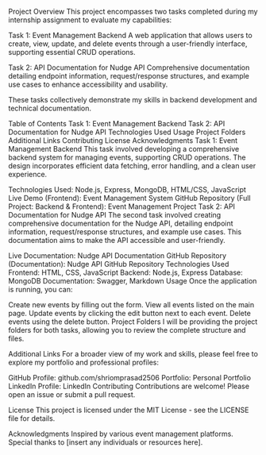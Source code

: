 Project Overview
This project encompasses two tasks completed during my internship assignment to evaluate my capabilities:

Task 1: Event Management Backend
A web application that allows users to create, view, update, and delete events through a user-friendly interface, supporting essential CRUD operations.

Task 2: API Documentation for Nudge API
Comprehensive documentation detailing endpoint information, request/response structures, and example use cases to enhance accessibility and usability.

These tasks collectively demonstrate my skills in backend development and technical documentation.

Table of Contents
Task 1: Event Management Backend
Task 2: API Documentation for Nudge API
Technologies Used
Usage
Project Folders
Additional Links
Contributing
License
Acknowledgments
Task 1: Event Management Backend
This task involved developing a comprehensive backend system for managing events, supporting CRUD operations. The design incorporates efficient data fetching, error handling, and a clean user experience.

Technologies Used: Node.js, Express, MongoDB, HTML/CSS, JavaScript
Live Demo (Frontend): Event Management System
GitHub Repository (Full Project: Backend & Frontend): Event Management Project
Task 2: API Documentation for Nudge API
The second task involved creating comprehensive documentation for the Nudge API, detailing endpoint information, request/response structures, and example use cases. This documentation aims to make the API accessible and user-friendly.

Live Documentation: Nudge API Documentation
GitHub Repository (Documentation): Nudge API GitHub Repository
Technologies Used
Frontend: HTML, CSS, JavaScript
Backend: Node.js, Express
Database: MongoDB
Documentation: Swagger, Markdown
Usage
Once the application is running, you can:

Create new events by filling out the form.
View all events listed on the main page.
Update events by clicking the edit button next to each event.
Delete events using the delete button.
Project Folders
I will be providing the project folders for both tasks, allowing you to review the complete structure and files.

Additional Links
For a broader view of my work and skills, please feel free to explore my portfolio and professional profiles:

GitHub Profile: github.com/shriomprasad2506
Portfolio: Personal Portfolio
LinkedIn Profile: LinkedIn
Contributing
Contributions are welcome! Please open an issue or submit a pull request.

License
This project is licensed under the MIT License - see the LICENSE file for details.

Acknowledgments
Inspired by various event management platforms.
Special thanks to [insert any individuals or resources here].
